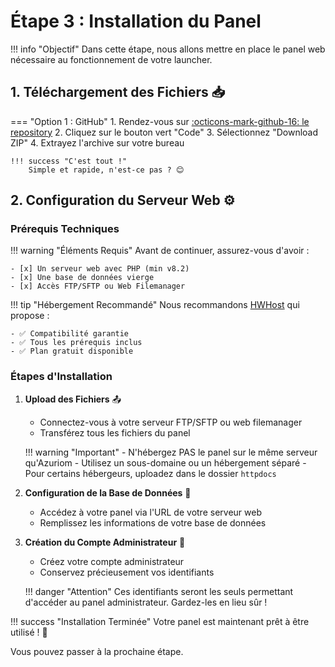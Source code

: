 # Étape 3 : Installation du Panel 

!!! info "Objectif"
    Dans cette étape, nous allons mettre en place le panel web nécessaire au fonctionnement de votre launcher.

## 1. Téléchargement des Fichiers 📥

=== "Option 1 : GitHub"
    1. Rendez-vous sur [:octicons-mark-github-16: le repository](https://github.com/Riptiaz/CentralCorp-Panel)
    2. Cliquez sur le bouton vert "Code"
    3. Sélectionnez "Download ZIP"
    4. Extrayez l'archive sur votre bureau

    !!! success "C'est tout !"
        Simple et rapide, n'est-ce pas ? 😊


## 2. Configuration du Serveur Web ⚙️

### Prérequis Techniques

!!! warning "Éléments Requis"
    Avant de continuer, assurez-vous d'avoir :

    - [x] Un serveur web avec PHP (min v8.2)
    - [x] Une base de données vierge
    - [x] Accès FTP/SFTP ou Web Filemanager

!!! tip "Hébergement Recommandé"
    Nous recommandons [HWHost](https://hwhost.fr/) qui propose :

    - ✅ Compatibilité garantie
    - ✅ Tous les prérequis inclus
    - ✅ Plan gratuit disponible

### Étapes d'Installation

1. **Upload des Fichiers** 📤
    - Connectez-vous à votre serveur FTP/SFTP ou web filemanager
    - Transférez tous les fichiers du panel

    !!! warning "Important"
        - N'hébergez PAS le panel sur le même serveur qu'Azuriom
        - Utilisez un sous-domaine ou un hébergement séparé
        - Pour certains hébergeurs, uploadez dans le dossier `httpdocs`

2. **Configuration de la Base de Données** 💾
    - Accédez à votre panel via l'URL de votre serveur web
    - Remplissez les informations de votre base de données

3. **Création du Compte Administrateur** 👤
    - Créez votre compte administrateur
    - Conservez précieusement vos identifiants

    !!! danger "Attention"
        Ces identifiants seront les seuls permettant d'accéder au panel administrateur.
        Gardez-les en lieu sûr !

!!! success "Installation Terminée"
    Votre panel est maintenant prêt à être utilisé ! 🎉

Vous pouvez passer à la prochaine étape.